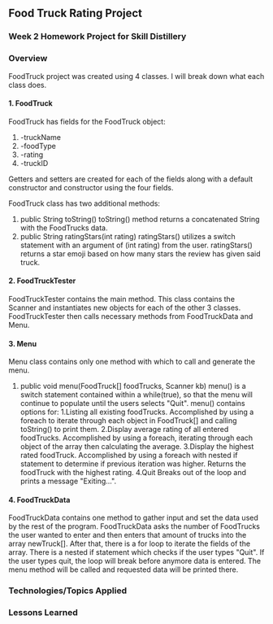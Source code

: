 ## Food Truck Rating Project

### Week 2 Homework Project for Skill Distillery

### Overview
FoodTruck project was created using 4 classes. I will break down what each class does.

#### 1. FoodTruck
FoodTruck has fields for the FoodTruck object:
1. -truckName
2. -foodType
3. -rating
4. -truckID

Getters and setters are created for each of the fields along with a default constructor and constructor using the four fields.

FoodTruck class has two additional methods:
1. public String toString()
toString() method returns a concatenated String with the FoodTrucks data.
2. public String ratingStars(int rating)
ratingStars() utilizes a switch statement with an argument of (int rating) from the user. ratingStars() returns a star emoji based on how many stars the review has given said truck.

#### 2. FoodTruckTester
FoodTruckTester contains the main method. This class contains the Scanner and instantiates new objects for each of the other 3 classes. FoodTruckTester then calls necessary methods from FoodTruckData and Menu.

#### 3. Menu
Menu class contains only one method with which to call and generate the menu.

1. public void menu(FoodTruck[] foodTrucks, Scanner kb)
menu() is a switch statement contained within a while(true), so that the menu will continue to populate until the users selects "Quit". menu() contains options for:
1.Listing all existing foodTrucks.
Accomplished by using a foreach to iterate through each object in FoodTruck[] and calling toString() to print them.
2.Display average rating of all entered foodTrucks.
Accomplished by using a foreach, iterating through each object of the array then calculating the average.
3.Display the highest rated foodTruck.
Accomplished by using a foreach with nested if statement to determine if previous iteration was higher. Returns the foodTruck with the highest rating.
4.Quit
Breaks out of the loop and prints a message "Exiting...".
#### 4. FoodTruckData
FoodTruckData contains one method to gather input and set the data used by the rest of the program.
FoodTruckData asks the number of FoodTrucks the user wanted to enter and then enters that amount of trucks into the array newTruck[]. After that, there is a for loop to iterate the fields of the array.
There is a nested if statement which checks if the user types "Quit". If the user types quit, the loop will break before anymore data is entered. The menu method will be called and requested data will be printed there.
### Technologies/Topics Applied

### Lessons Learned
